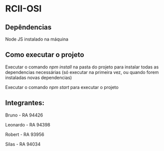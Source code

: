 # RCII-OSI

## Depêndencias
Node JS instalado na máquina

## Como executar o projeto
Executar o comando *npm install* na pasta do projeto para instalar todas as dependencias necessárias (só executar na primeira vez, ou quando forem instaladas novas dependencias)

Executar o comando *npm start* para executar o projeto


## Integrantes:
Bruno - RA 94426

Leonardo - RA 94398

Robert - RA 93956

Silas - RA 94034
